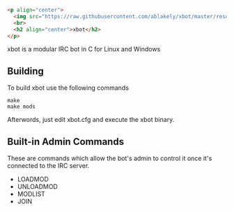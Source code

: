 ```html
<p align="center">
  <img src="https://raw.githubusercontent.com/ablakely/xbot/master/resources/xbot.png">
  <br>
  <h2 align="center">xbot</h2>
</p>
```

xbot is a modular IRC bot in C for Linux and Windows


## Building

To build xbot use the following commands

	make
    make mods

Afterwords, just edit xbot.cfg and execute the xbot binary.

## Built-in Admin Commands

These are commands which allow the bot's admin to control it once it's connected to the IRC server.

* LOADMOD <module>
* UNLOADMOD <module>
* MODLIST
* JOIN <channel>

